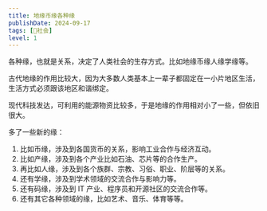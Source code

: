 ```yaml
---
title: 地缘币缘各种缘
publishDate: 2024-09-17
tags: [👫社会]
level: 1
---
```


各种缘，也就是关系，决定了人类社会的生存方式。比如地缘币缘人缘学缘等。

古代地缘的作用比较大，因为大多数人类基本上一辈子都固定在一小片地区生活，生活方式必须跟该地区和谐绑定。

现代科技发达，可利用的能源物资比较多，于是地缘的作用相对小了一些，但依旧很大。

多了一些新的缘：

1. 比如币缘，涉及到各国货币的关系，影响工业合作与经济互动。
2. 比如产缘，涉及到各个产业比如石油、芯片等的合作生产。
3. 再比如人缘，涉及到各个族群、宗教、习俗、职业、阶层等的关系。
4. 还有学缘，涉及到学术领域的交流合作与影响力等。
5. 还有码缘，涉及到 IT 产业、程序员和开源社区的交流合作等。
6. 还有其它各种领域的缘，比如艺术、音乐、体育等等。
